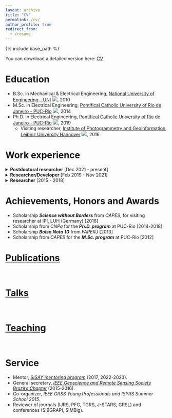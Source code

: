 ```yaml
---
layout: archive
title: "CV"
permalink: /cv/
author_profile: true
redirect_from:
  - /resume
---
```


{% include base_path %}

You can download a detailed version here: [CV](/files/Pedro%20Achanccaray%20CV.pdf)

Education
======
* B.Sc. in Mechanical & Electrical Engineering, [National University of Engineering - UNI](https://www.uni.edu.pe/) <img src="https://flagcdn.com/24x18/pe.png">, 2010
* M.Sc. in Electrical Engineering, [Pontifical Catholic University of Rio de Janeiro - PUC-Rio](http://www.puc-rio.br/english/) <img src="https://flagcdn.com/24x18/br.png">, 2014
* Ph.D. in Electrical Engineering, [Pontifical Catholic University of Rio de Janeiro - PUC-Rio](http://www.puc-rio.br/english/) <img src="https://flagcdn.com/24x18/br.png">, 2019
  * Visiting researcher, [Institute of Photogrammetry and Geoinformation](https://www.ipi.uni-hannover.de/en/), [Leibniz University Hannover](https://www.uni-hannover.de/en/) <img  src="https://flagcdn.com/24x18/de.png">, 2016

Work experience
======
<details markdown=1>
<summary><b>Postdoctoral researcher</b> [Dec 2021 - present]</summary>  

* [IGP](https://www.tu-braunschweig.de/en/igp), [TUBS](https://www.tu-braunschweig.de/en/) ![](https://flagcdn.com/24x18/de.png)
* Deep learning applied to remote sensing data (aerial and oblique imagery)
* Researcher in Building Heritage Preservation
* Project: [Mass monument industrial hall - C3](https://kulturerbe-konstruktion.de/spp-2255-teilprojekt/mass-monument-industrial-hall-c3/?lang=en), priority program SPP2255 from the [DFG](https://www.dfg.de/en/index.jsp)
* Teaching assistant: [Deep Learning](https://www.tu-braunschweig.de/igp/lehre/master/dl-rs) (Summer Semester)

</details>

<details>
<summary><b>Researcher/Developer</b> [Feb 2019 - Nov 2021]</summary>  
<p>

* [ICA](https://puc-rio.ai/), [PUC-Rio](http://www.puc-rio.br/english/) ![](https://flagcdn.com/24x18/br.png)
* Deep learning applied to subsea inspection images, videos and seismic data
* Development of deep learning methods for the Oil & Gas industry
* Projects: BIG-OIL, MANNTIS  

</p>
</details>

<details>
<summary><b>Researcher</b> [2015 - 2018]</summary>  
<p>

* [LVC](http://www.lvc.ele.puc-rio.br/wp/), [PUC-Rio](http://www.puc-rio.br/english/) ![](https://flagcdn.com/24x18/br.png)
* Development of public benchmarks for agricultural applications
* Pre-processing of sequences of multitemporal Sentinel-1 images for agricultural monitoring
* Cooperation with the [National Institute for Space Research - INPE](https://www.gov.br/inpe/pt-br)
* Financial support from the [ISPRS Scientific Initiatives](https://www.isprs.org/society/si/SI-2017/default.aspx)
* Projects: [Campo Verde](http://www.dpi.inpe.br/agricultural-database/campoverde/) [2015-2017], [LEM](http://www.dpi.inpe.br/agricultural-database/lem/) [2017-2018]

</p>
</details>

Achievements, Honors and Awards
======
  * Scholarship **_Science without Borders_** from _CAPES_, for visiting researcher at IPI, LUH (Germany) [2016]
  * Scholarship from _CNPq_ for the ***Ph.D. program*** at PUC-Rio [2014-2018]
  * Scholarship ***Bolsa Nota 10*** from *FAPERJ* [2013]
  * Scholarship from *CAPES* for the ***M.Sc. program*** at PUC-Rio [2012]

[Publications](/publications)
======
<br />
  
[Talks](/talks)
======
<br />

[Teaching](/teaching)
======
<br />

Service 
======
* Mentor, [_SISAY mentoring program_](http://sisay-mentores.org/) (2017, 2022-2023).
* General secretary, [_IEEE Geoscience and Remote Sensing Society Brazil’s Chapter_](https://r9.ieee.org/brazil-grss/) (2015-2016).
* Co-organizer, _IEEE GRSS Young Professionals and ISPRS Summer School 2015_.
* Reviewer of journals (IJRS, PFG, TGRS, J-STARS, GRSL) and conferences (SIBGRAPI, SIMBig).

